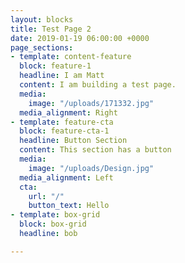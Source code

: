 ```yaml
---
layout: blocks
title: Test Page 2
date: 2019-01-19 06:00:00 +0000
page_sections:
- template: content-feature
  block: feature-1
  headline: I am Matt
  content: I am building a test page.
  media:
    image: "/uploads/171332.jpg"
  media_alignment: Right
- template: feature-cta
  block: feature-cta-1
  headline: Button Section
  content: This section has a button
  media:
    image: "/uploads/Design.jpg"
  media_alignment: Left
  cta:
    url: "/"
    button_text: Hello
- template: box-grid
  block: box-grid
  headline: bob

---
```

